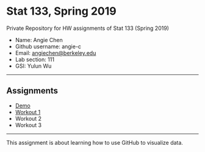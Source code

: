 # Stat 133, Spring 2019

Private Repository for HW assignments of Stat 133 (Spring 2019)

- Name: Angie Chen
- Github username: angie-c
- Email: angiechen@berkeley.edu
- Lab section: 111
- GSI: Yulun Wu

-----

## Assignments

- [Demo](demo)
- [Workout 1](workout1)
- Workout 2
- Workout 3

-----

This assignment is about learning how to use GitHub to visualize data.
